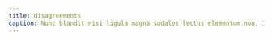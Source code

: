 ```yaml
---
title: disagreements
caption: Nunc blandit nisi ligula magna sodales lectus elementum non. Integer id venenatis velit.
---
```

